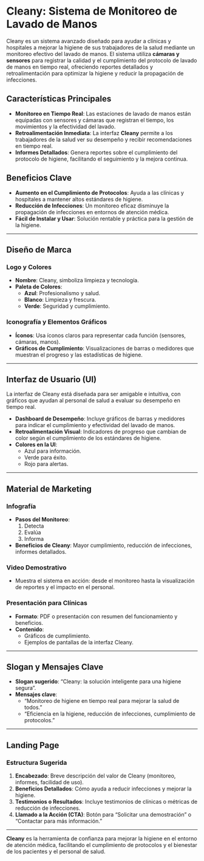 # Cleany: Sistema de Monitoreo de Lavado de Manos

Cleany es un sistema avanzado diseñado para ayudar a clínicas y hospitales a mejorar la higiene de sus trabajadores de la salud mediante un monitoreo efectivo del lavado de manos. El sistema utiliza **cámaras y sensores** para registrar la calidad y el cumplimiento del protocolo de lavado de manos en tiempo real, ofreciendo reportes detallados y retroalimentación para optimizar la higiene y reducir la propagación de infecciones.

## Características Principales
- **Monitoreo en Tiempo Real**: Las estaciones de lavado de manos están equipadas con sensores y cámaras que registran el tiempo, los movimientos y la efectividad del lavado.
- **Retroalimentación Inmediata**: La interfaz **Cleany** permite a los trabajadores de la salud ver su desempeño y recibir recomendaciones en tiempo real.
- **Informes Detallados**: Genera reportes sobre el cumplimiento del protocolo de higiene, facilitando el seguimiento y la mejora continua.

## Beneficios Clave
- **Aumento en el Cumplimiento de Protocolos**: Ayuda a las clínicas y hospitales a mantener altos estándares de higiene.
- **Reducción de Infecciones**: Un monitoreo eficaz disminuye la propagación de infecciones en entornos de atención médica.
- **Fácil de Instalar y Usar**: Solución rentable y práctica para la gestión de la higiene.

---

## Diseño de Marca

### Logo y Colores
- **Nombre**: Cleany, simboliza limpieza y tecnología.
- **Paleta de Colores**: 
   - **Azul**: Profesionalismo y salud.
   - **Blanco**: Limpieza y frescura.
   - **Verde**: Seguridad y cumplimiento.

### Iconografía y Elementos Gráficos
- **Íconos**: Usa íconos claros para representar cada función (sensores, cámaras, manos).
- **Gráficos de Cumplimiento**: Visualizaciones de barras o medidores que muestran el progreso y las estadísticas de higiene.

---

## Interfaz de Usuario (UI)

La interfaz de Cleany está diseñada para ser amigable e intuitiva, con gráficos que ayudan al personal de salud a evaluar su desempeño en tiempo real.

- **Dashboard de Desempeño**: Incluye gráficos de barras y medidores para indicar el cumplimiento y efectividad del lavado de manos.
- **Retroalimentación Visual**: Indicadores de progreso que cambian de color según el cumplimiento de los estándares de higiene.
- **Colores en la UI**: 
   - Azul para información.
   - Verde para éxito.
   - Rojo para alertas.

---

## Material de Marketing

### Infografía
- **Pasos del Monitoreo**: 
   1. Detecta
   2. Evalúa
   3. Informa
- **Beneficios de Cleany**: Mayor cumplimiento, reducción de infecciones, informes detallados.

### Video Demostrativo
- Muestra el sistema en acción: desde el monitoreo hasta la visualización de reportes y el impacto en el personal.

### Presentación para Clínicas
- **Formato**: PDF o presentación con resumen del funcionamiento y beneficios.
- **Contenido**: 
   - Gráficos de cumplimiento.
   - Ejemplos de pantallas de la interfaz Cleany.
   
---

## Slogan y Mensajes Clave

- **Slogan sugerido**: “Cleany: la solución inteligente para una higiene segura”.
- **Mensajes clave**: 
   - “Monitoreo de higiene en tiempo real para mejorar la salud de todos.”
   - “Eficiencia en la higiene, reducción de infecciones, cumplimiento de protocolos.”

---

## Landing Page

### Estructura Sugerida
1. **Encabezado**: Breve descripción del valor de Cleany (monitoreo, informes, facilidad de uso).
2. **Beneficios Detallados**: Cómo ayuda a reducir infecciones y mejorar la higiene.
3. **Testimonios o Resultados**: Incluye testimonios de clínicas o métricas de reducción de infecciones.
4. **Llamado a la Acción (CTA)**: Botón para “Solicitar una demostración” o “Contactar para más información.”

---

**Cleany** es la herramienta de confianza para mejorar la higiene en el entorno de atención médica, facilitando el cumplimiento de protocolos y el bienestar de los pacientes y el personal de salud.
